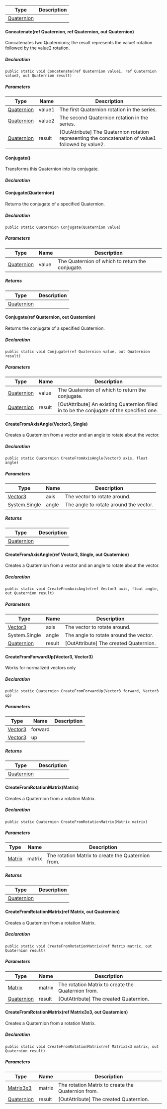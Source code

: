 | Type | Description |
| --- | --- |
| [Quaternion](https://keensoftwarehouse.github.io/SpaceEngineersModAPI/api/VRageMath.Quaternion.html) |     |

#### Concatenate(ref Quaternion, ref Quaternion, out Quaternion)

Concatenates two Quaternions; the result represents the value1 rotation followed by the value2 rotation.

##### Declaration

```
public static void Concatenate(ref Quaternion value1, ref Quaternion value2, out Quaternion result)
```

##### Parameters

| Type | Name | Description |
| --- | --- | --- |
| [Quaternion](https://keensoftwarehouse.github.io/SpaceEngineersModAPI/api/VRageMath.Quaternion.html) | value1 | The first Quaternion rotation in the series. |
| [Quaternion](https://keensoftwarehouse.github.io/SpaceEngineersModAPI/api/VRageMath.Quaternion.html) | value2 | The second Quaternion rotation in the series. |
| [Quaternion](https://keensoftwarehouse.github.io/SpaceEngineersModAPI/api/VRageMath.Quaternion.html) | result | \[OutAttribute\] The Quaternion rotation representing the concatenation of value1 followed by value2. |

#### Conjugate()

Transforms this Quaternion into its conjugate.

##### Declaration

#### Conjugate(Quaternion)

Returns the conjugate of a specified Quaternion.

##### Declaration

```
public static Quaternion Conjugate(Quaternion value)
```

##### Parameters

| Type | Name | Description |
| --- | --- | --- |
| [Quaternion](https://keensoftwarehouse.github.io/SpaceEngineersModAPI/api/VRageMath.Quaternion.html) | value | The Quaternion of which to return the conjugate. |

##### Returns

| Type | Description |
| --- | --- |
| [Quaternion](https://keensoftwarehouse.github.io/SpaceEngineersModAPI/api/VRageMath.Quaternion.html) |     |

#### Conjugate(ref Quaternion, out Quaternion)

Returns the conjugate of a specified Quaternion.

##### Declaration

```
public static void Conjugate(ref Quaternion value, out Quaternion result)
```

##### Parameters

| Type | Name | Description |
| --- | --- | --- |
| [Quaternion](https://keensoftwarehouse.github.io/SpaceEngineersModAPI/api/VRageMath.Quaternion.html) | value | The Quaternion of which to return the conjugate. |
| [Quaternion](https://keensoftwarehouse.github.io/SpaceEngineersModAPI/api/VRageMath.Quaternion.html) | result | \[OutAttribute\] An existing Quaternion filled in to be the conjugate of the specified one. |

#### CreateFromAxisAngle(Vector3, Single)

Creates a Quaternion from a vector and an angle to rotate about the vector.

##### Declaration

```
public static Quaternion CreateFromAxisAngle(Vector3 axis, float angle)
```

##### Parameters

| Type | Name | Description |
| --- | --- | --- |
| [Vector3](https://keensoftwarehouse.github.io/SpaceEngineersModAPI/api/VRageMath.Vector3.html) | axis | The vector to rotate around. |
| System.Single | angle | The angle to rotate around the vector. |

##### Returns

| Type | Description |
| --- | --- |
| [Quaternion](https://keensoftwarehouse.github.io/SpaceEngineersModAPI/api/VRageMath.Quaternion.html) |     |

#### CreateFromAxisAngle(ref Vector3, Single, out Quaternion)

Creates a Quaternion from a vector and an angle to rotate about the vector.

##### Declaration

```
public static void CreateFromAxisAngle(ref Vector3 axis, float angle, out Quaternion result)
```

##### Parameters

| Type | Name | Description |
| --- | --- | --- |
| [Vector3](https://keensoftwarehouse.github.io/SpaceEngineersModAPI/api/VRageMath.Vector3.html) | axis | The vector to rotate around. |
| System.Single | angle | The angle to rotate around the vector. |
| [Quaternion](https://keensoftwarehouse.github.io/SpaceEngineersModAPI/api/VRageMath.Quaternion.html) | result | \[OutAttribute\] The created Quaternion. |

#### CreateFromForwardUp(Vector3, Vector3)

Works for normalized vectors only

##### Declaration

```
public static Quaternion CreateFromForwardUp(Vector3 forward, Vector3 up)
```

##### Parameters

| Type | Name | Description |
| --- | --- | --- |
| [Vector3](https://keensoftwarehouse.github.io/SpaceEngineersModAPI/api/VRageMath.Vector3.html) | forward |     |
| [Vector3](https://keensoftwarehouse.github.io/SpaceEngineersModAPI/api/VRageMath.Vector3.html) | up  |     |

##### Returns

| Type | Description |
| --- | --- |
| [Quaternion](https://keensoftwarehouse.github.io/SpaceEngineersModAPI/api/VRageMath.Quaternion.html) |     |

#### CreateFromRotationMatrix(Matrix)

Creates a Quaternion from a rotation Matrix.

##### Declaration

```
public static Quaternion CreateFromRotationMatrix(Matrix matrix)
```

##### Parameters

| Type | Name | Description |
| --- | --- | --- |
| [Matrix](https://keensoftwarehouse.github.io/SpaceEngineersModAPI/api/VRageMath.Matrix.html) | matrix | The rotation Matrix to create the Quaternion from. |

##### Returns

| Type | Description |
| --- | --- |
| [Quaternion](https://keensoftwarehouse.github.io/SpaceEngineersModAPI/api/VRageMath.Quaternion.html) |     |

#### CreateFromRotationMatrix(ref Matrix, out Quaternion)

Creates a Quaternion from a rotation Matrix.

##### Declaration

```
public static void CreateFromRotationMatrix(ref Matrix matrix, out Quaternion result)
```

##### Parameters

| Type | Name | Description |
| --- | --- | --- |
| [Matrix](https://keensoftwarehouse.github.io/SpaceEngineersModAPI/api/VRageMath.Matrix.html) | matrix | The rotation Matrix to create the Quaternion from. |
| [Quaternion](https://keensoftwarehouse.github.io/SpaceEngineersModAPI/api/VRageMath.Quaternion.html) | result | \[OutAttribute\] The created Quaternion. |

#### CreateFromRotationMatrix(ref Matrix3x3, out Quaternion)

Creates a Quaternion from a rotation Matrix.

##### Declaration

```
public static void CreateFromRotationMatrix(ref Matrix3x3 matrix, out Quaternion result)
```

##### Parameters

| Type | Name | Description |
| --- | --- | --- |
| [Matrix3x3](https://keensoftwarehouse.github.io/SpaceEngineersModAPI/api/VRageMath.Matrix3x3.html) | matrix | The rotation Matrix to create the Quaternion from. |
| [Quaternion](https://keensoftwarehouse.github.io/SpaceEngineersModAPI/api/VRageMath.Quaternion.html) | result | \[OutAttribute\] The created Quaternion. |
